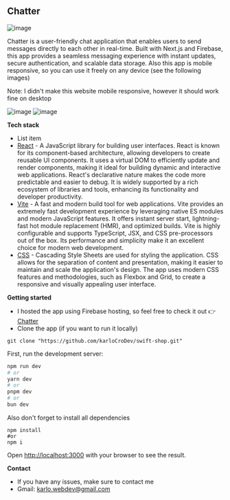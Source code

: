 ## Chatter

![image](https://github.com/karloCroDev/chat-app/assets/117281346/3a1a06e6-2cfa-4773-9219-c2063e7c39f8)


Chatter is a user-friendly chat application that enables users to send messages directly to each other in real-time. Built with Next.js and Firebase, this app provides a seamless messaging experience with instant updates, secure authentication, and scalable data storage.
Also this app is mobile responsive, so you can use it freely on any device (see the following images)

Note: I didn't make this website mobile responsive, however it should work fine on desktop


![image](https://github.com/karloCroDev/chat-app/assets/117281346/16e53c81-8046-4433-bcf2-4754c866788d)
![image](https://github.com/karloCroDev/chat-app/assets/117281346/e371434b-9d71-426d-ab31-aaaa2ec59785)


**Tech stack**

 - List item
 - [React](https://react.dev/) - A JavaScript library for building user interfaces. React is known for its component-based architecture, allowing developers to create reusable UI components. It uses a virtual DOM to efficiently update and render components, making it ideal for building dynamic and interactive web applications. React's declarative nature makes the code more predictable and easier to debug. It is widely supported by a rich ecosystem of libraries and tools, enhancing its functionality and developer productivity.
- [Vite](https://vitejs.dev/) - A fast and modern build tool for web applications. Vite provides an extremely fast development experience by leveraging native ES modules and modern JavaScript features. It offers instant server start, lightning-fast hot module replacement (HMR), and optimized builds. Vite is highly configurable and supports TypeScript, JSX, and CSS pre-processors out of the box. Its performance and simplicity make it an excellent choice for modern web development.
- [CSS](https://en.wikipedia.org/wiki/CSS) - Cascading Style Sheets are used for styling the application. CSS allows for the separation of content and presentation, making it easier to maintain and scale the application's design. The app uses modern CSS features and methodologies, such as Flexbox and Grid, to create a responsive and visually appealing user interface.

**Getting started**
 - I hosted the app using Firebase hosting, so feel free to check it out  👉[Chatter](https://chat-app-deploy.web.app/)
 - Clone the app (if you want to run it locally)
```
git clone "https://github.com/karloCroDev/swift-shop.git"
```
First, run the development server:
```bash
npm run dev
# or
yarn dev
# or
pnpm dev
# or
bun dev
```
Also don't forget to install all dependencies
```
npm install
#or
npm i 
```
Open [http://localhost:3000](http://localhost:3000) with your browser to see the result.




**Contact**
-   If you have any issues, make sure to contact me
-   Gmail: karlo.webdev@gmail.com

 
